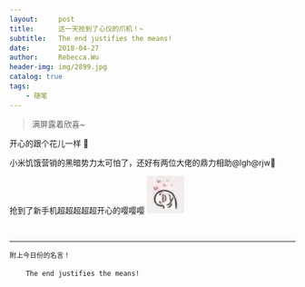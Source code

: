 ```yaml
---
layout:     post
title:      这一天抢到了心仪的爪机！~
subtitle:   The end justifies the means!
date:       2018-04-27
author:     Rebecca.Wu
header-img: img/2899.jpg
catalog: true
tags:
    - 随笔
---
```

<blockquote><p>满屏露着欣喜~</p></blockquote>
    
  

开心的跟个花儿一样  :sunflower:

小米饥饿营销的黑暗势力太可怕了，还好有两位大佬的鼎力相助@lgh@rjw:clap:

<p style>
    抢到了新手机超超超超超开心的嘤嘤嘤
    <img src="/img/emoji/zheyao.jpg" width="66" height="66">
</p>

</br>

----

    附上今日份的名言！
    
        The end justifies the means!